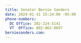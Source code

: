 ```yaml
---
title: Senator Bernie Sanders
date: 2024-01-31 15:24:00 -05:00
phone-numbers:
  DC Office: 202-224-5141
  VT  Office: 802-862-0697
berniesanders.com: 
---
```


